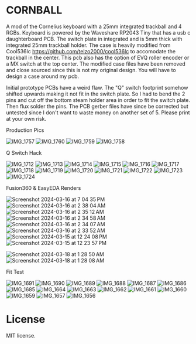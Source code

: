 # CORNBALL
A mod of the Cornelius keyboard with a 25mm integrated trackball and 4 RGBs.  Keyboard is powered by the Waveshare RP2043 Tiny that has a usb c daughterboard PCB.  The switch plate in integrated and is 5mm thick with integrated 25mm trackball holder.  The case is heavily modified from Cool536lc https://github.com/telzo2000/cool536lc to accomodate the trackball in the center.  This pcb also has the option of EVQ roller encoder or a MX switch at the top center.  The modified case files have been removed and close sourced since this is not my original design. You will have to design a case around my pcb.

Initial prototype PCBs have a weird flaw. The "Q" switch footprint somehow shifted upwards making it not fit in the switch plate. So I had to bend the 2 pins and cut off the bottom steam holder area in order to fit the switch plate. Then flux solder the pins. The PCB gerber files have since be corrected but untested since I don't want to waste money on another set of 5. Please print at your own risk.

Production Pics

![IMG_1757](https://github.com/protieusz/CORNBALL/assets/118025702/71e207a9-cce0-47ed-aec0-44624a97abd2)
![IMG_1760](https://github.com/protieusz/CORNBALL/assets/118025702/6ca0436d-62e4-4cde-be86-3a749084f1aa)
![IMG_1759](https://github.com/protieusz/CORNBALL/assets/118025702/6f4b5325-0e5b-405b-a4a2-7639421c3075)
![IMG_1758](https://github.com/protieusz/CORNBALL/assets/118025702/f81ccd4c-a0bd-4470-a374-b515f49f37e7)

Q Switch Hack

![IMG_1712](https://github.com/protieusz/CORNBALL/assets/118025702/615c4645-e3a8-43f7-8ba4-52eb04725913)
![IMG_1713](https://github.com/protieusz/CORNBALL/assets/118025702/36ddbbb4-fd9a-490d-9f4a-84dbd8bb6a63)
![IMG_1714](https://github.com/protieusz/CORNBALL/assets/118025702/732159b3-7cc9-4880-892d-86ea5ad41739)
![IMG_1715](https://github.com/protieusz/CORNBALL/assets/118025702/bfdf92a4-5a54-40e5-96b6-b8f5d878c696)
![IMG_1716](https://github.com/protieusz/CORNBALL/assets/118025702/07fbdee5-a63d-49ff-bf21-0f514c12d9c4)
![IMG_1717](https://github.com/protieusz/CORNBALL/assets/118025702/8b5984fd-2bd8-47a8-98a9-d640f66a3081)
![IMG_1718](https://github.com/protieusz/CORNBALL/assets/118025702/ff95db03-e5d6-49ca-b441-5eabdca5053b)
![IMG_1719](https://github.com/protieusz/CORNBALL/assets/118025702/222b9471-5ca5-43f2-a6d6-84d7306b35d5)
![IMG_1720](https://github.com/protieusz/CORNBALL/assets/118025702/878cde28-127f-4251-a71f-84e47cbbcd2b)
![IMG_1721](https://github.com/protieusz/CORNBALL/assets/118025702/4394c5fd-c6b9-4909-b4c1-54280abbf878)
![IMG_1722](https://github.com/protieusz/CORNBALL/assets/118025702/2dfd5c96-6e60-4da2-8a53-8ca28f1daefe)
![IMG_1723](https://github.com/protieusz/CORNBALL/assets/118025702/248d4dbe-a0b6-4253-8005-87d374bb60db)
![IMG_1724](https://github.com/protieusz/CORNBALL/assets/118025702/6a2f1aef-ca5f-45d5-aec4-ba4800e32f77)

Fusion360 & EasyEDA Renders

![Screenshot 2024-03-16 at 7 04 35 PM](https://github.com/protieusz/CORNBALL/assets/118025702/3a04ec9e-616d-44ac-ba21-10eed2848428)
![Screenshot 2024-03-16 at 2 38 04 AM](https://github.com/protieusz/CORNBALL/assets/118025702/d3829453-717e-4918-952d-bf360f0bb6b3)
![Screenshot 2024-03-16 at 2 35 12 AM](https://github.com/protieusz/CORNBALL/assets/118025702/240f002a-31e2-4e35-90c8-43f4686d7807)
![Screenshot 2024-03-16 at 2 34 58 AM](https://github.com/protieusz/CORNBALL/assets/118025702/96a19051-cc91-467a-98bd-29bd27857295)
![Screenshot 2024-03-16 at 2 34 07 AM](https://github.com/protieusz/CORNBALL/assets/118025702/1a1e0d38-17da-47ad-adb5-e039c1c0b92e)
![Screenshot 2024-03-16 at 2 33 52 AM](https://github.com/protieusz/CORNBALL/assets/118025702/514e4d9b-8ed7-4c08-950f-becdec6743ca)
![Screenshot 2024-03-15 at 12 24 08 PM](https://github.com/protieusz/CORNBALL/assets/118025702/eddc9877-b996-462a-8961-02120f26e7b7)
![Screenshot 2024-03-15 at 12 23 57 PM](https://github.com/protieusz/CORNBALL/assets/118025702/375f88f8-b206-46cd-b26e-eb8ec9af6695)

![Screenshot 2024-03-18 at 1 28 50 AM](https://github.com/protieusz/CORNBALL/assets/118025702/13cb2ee9-3d53-4894-afff-0e1df3acb928)
![Screenshot 2024-03-18 at 1 28 08 AM](https://github.com/protieusz/CORNBALL/assets/118025702/14390ca2-5dcd-4531-9e7b-7c6d1d014bfb)

Fit Test

![IMG_1691](https://github.com/protieusz/CORNBALL/assets/118025702/1d7943b2-b5d5-450b-a1ac-a799d863e010)
![IMG_1690](https://github.com/protieusz/CORNBALL/assets/118025702/7bc60ad4-822f-46e9-b45b-420abebabab1)
![IMG_1689](https://github.com/protieusz/CORNBALL/assets/118025702/d0a3c3de-e3b3-46a9-a120-b5e2b7c6fd5f)
![IMG_1688](https://github.com/protieusz/CORNBALL/assets/118025702/d0fa8d1b-ba7f-4cd4-a93f-47299f0174ad)
![IMG_1687](https://github.com/protieusz/CORNBALL/assets/118025702/c307204d-b5e8-4460-826e-af59a8818800)
![IMG_1686](https://github.com/protieusz/CORNBALL/assets/118025702/7ce3c914-33b4-4c3f-92ad-f15eb8c8359c)
![IMG_1685](https://github.com/protieusz/CORNBALL/assets/118025702/615f3dde-8eed-4a9d-9d01-a61cad231b67)
![IMG_1664](https://github.com/protieusz/CORNBALL/assets/118025702/73258b81-8c3b-4d6e-be1a-65f74f6a8e34)
![IMG_1663](https://github.com/protieusz/CORNBALL/assets/118025702/125708c9-b0fd-4a36-b6b4-eec92e8a1283)
![IMG_1662](https://github.com/protieusz/CORNBALL/assets/118025702/4ae66e65-1b11-4a54-9d31-790c0a23ee4c)
![IMG_1661](https://github.com/protieusz/CORNBALL/assets/118025702/2e181d63-2afa-4c4c-b9cc-e63aac8a534e)
![IMG_1660](https://github.com/protieusz/CORNBALL/assets/118025702/c6c315f7-4645-40bc-9ce2-c28c978ca30e)
![IMG_1659](https://github.com/protieusz/CORNBALL/assets/118025702/2c24f221-98f3-4126-ade1-3ee9a9c4713f)
![IMG_1657](https://github.com/protieusz/CORNBALL/assets/118025702/d0b95c0b-6304-4c4d-a2d7-bbeb7f2e5956)
![IMG_1656](https://github.com/protieusz/CORNBALL/assets/118025702/eb8b0f04-915f-4d54-97bf-4462b852f0cb)

# License

MIT license.
